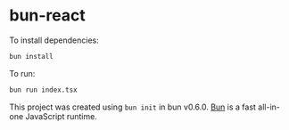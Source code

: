 # bun-react

To install dependencies:

```bash
bun install
```

To run:

```bash
bun run index.tsx
```

This project was created using `bun init` in bun v0.6.0. [Bun](https://bun.sh) is a fast all-in-one JavaScript runtime.
